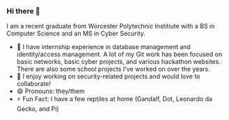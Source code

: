 ### Hi there 👋

I am a recent graduate from Worcester Polytechnic Institiute with a BS in Computer Science and an MS in Cyber Security.


- 🌱 I have internship experience in database management and identity/access management. A lot of my Git work has been focused on basic networks, basic cyber projects, and various hackathon websites. There are also some school projects I've worked on over the years.
- 👯 I enjoy working on security-related projects and would love to collaborate!
- 😄 Pronouns: they/them
- ⚡ Fun Fact: I have a few reptiles at home (Gandalf, Dot, Leonardo da Gecko, and Pi)
